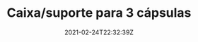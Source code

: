---
title : "Caixa/suporte para 3 cápsulas"
date  : 2021-02-24T22:32:39Z
# meta description
description : "this is meta description"

weight: 2

images: 
- "images/products/capsules_3_red.png"
- "images/products/capsules_3_blue.png"

#XXX when creating product, give this files a name considering that it will be shown in the url

############################# banner ############################
banner:
  enable : true
  title  : "Acredita na Tecnologia , Faz a mudança"
  content: "Lorem ipsum dolor sit amet, consectetur adipisicing elit, sed do eiusmod tempor incididunt ut labore et dolore magna. Lorem ipsum dolor sit amet, consectetur adipisicing elit. Voluptas, modi fugit in veritatis labore perferendis. Minima hic at, nostrum nihil!"
  image : "images/showcase/showcase-2.jpeg"
  button:
   enable: false
   label : "Ver todos os Produtos"
   link  : "products"

############################# gallery ############################
gallery_buy:
  enable: true
  title: ""
  # product Price
  price         : "5.00"
  discount_price: "4.50"

  # product variation
  colors: ["azul","vermelho","cinzento"]
  sizes : ["3","6"]
  
  description: Faça as suas cápsulas de forma rápida e limpa. Consiga ainda armazenar as cápsulas dps de fechadas com esta caixa que inclui uma tampa para facilitar o transporte e armazenamento.

############################# Feature ############################
features:
  enable: true
  title : "Principais Características / O que o torna único? (Porque?)"
  items :
    # about product item loop
    - image  : "images/showcase/showcase-1.jpeg"
      title  : "Menos Esforço"
      content: "Prepare as suas cápsulas com menos esforço, fixando cada uma delas numa das cavidades em vez de a segurar com a mão."
      button:
        enable: false
        label : "Check Features"
        link  : "#"
        
    # about product item loop
    - image  : "images/showcase/showcase-2.jpeg"
      title  : "Ajude o Ambiente"
      content: "Recorremos a um material biodegradável para a produção, reduzindo o impacto negativo no ambiente."
      button:
        enable: false
        label : "Check Features"
        link  : "#"

    # about product item loop
    - image  : "images/showcase/showcase-3.jpeg"
      title  : "Poupe Tempo"
      content: "5x mais rápido prepara múltiplas cápsulas."
      button:
        enable: false
        label : "Check Features"
        link  : "#"
        
    # about product item loop
    - image  : "images/showcase/showcase-1.jpeg"
      title  : "Armazenamento e transporte"
      content: "Guarde várias cápsulas de forma segura, nesta nossa caixa desenhada à medida."
      button:
        enable: false
        label : "Check Features"
        link  : "#"


############################## Testimonial ##########################
testimonials:
  enable: false
  title : "O que andam a dizer"
  testimonial_item:
    # testimonial item loop
    - name       : "Jonathon Andrew"
      designation: "CEO, Themefisher"
      image      : "images/avater.png"
      content    : "Melhor compra da minha vida, nunca me vou arrepender, e acho que vou comprar mais destas caixas. São muito girss, recomendo!"
      
    # testimonial item loop
    - name       : "Jonathon Andrew"
      designation: "Alguém"
      image      : "images/avater.png"
      content    : "Não sei viver sem esta caixa."
      
    # testimonial item loop
    - name       : "Jonathon Andrew"
      designation: "Pessoa"
      image      : "images/avater.png"
      content    : "Lindo, mesmo."


draft: false
---